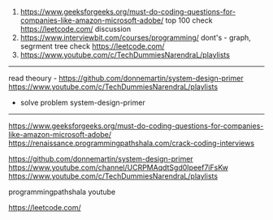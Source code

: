 1) https://www.geeksforgeeks.org/must-do-coding-questions-for-companies-like-amazon-microsoft-adobe/
top 100
check https://leetcode.com/ discussion
2) https://www.interviewbit.com/courses/programming/
dont's - graph, segrment tree
check https://leetcode.com/
3) https://www.youtube.com/c/TechDummiesNarendraL/playlists


----------------
read theoury - https://github.com/donnemartin/system-design-primer 
https://www.youtube.com/c/TechDummiesNarendraL/playlists

- solve problem system-design-primer 

*********************
https://www.geeksforgeeks.org/must-do-coding-questions-for-companies-like-amazon-microsoft-adobe/
https://renaissance.programmingpathshala.com/crack-coding-interviews

https://github.com/donnemartin/system-design-primer 
https://www.youtube.com/channel/UCRPMAqdtSgd0Ipeef7iFsKw
https://www.youtube.com/c/TechDummiesNarendraL/playlists

programmingpathshala youtube 

https://leetcode.com/
